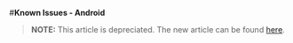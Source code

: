 <properties pageTitle="Known Issues - Android" 
  description="This is an article on bower tutorial"
  services=""
  documentationCenter=""
  authors="bursteg" />

#**Known Issues - Android**

> **NOTE:** This article is depreciated. The new article can be found [here](/articles/known-issues/known-issues-android.md).
